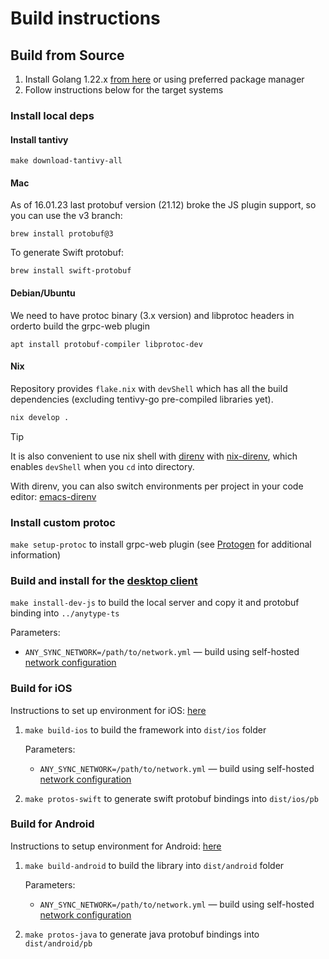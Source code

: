 # Build instructions
## Build from Source
1. Install Golang 1.22.x [from here](http://golang.org/dl/) or using preferred package manager
2. Follow instructions below for the target systems

### Install local deps

#### Install tantivy
```
make download-tantivy-all
```

#### Mac
As of 16.01.23 last protobuf version (21.12) broke the JS plugin support, so you can use the v3 branch:
```
brew install protobuf@3
```

To generate Swift protobuf:
```
brew install swift-protobuf
```

#### Debian/Ubuntu
We need to have protoc binary (3.x version) and libprotoc headers in orderto build the grpc-web plugin
```
apt install protobuf-compiler libprotoc-dev
```

#### Nix

Repository provides `flake.nix` with `devShell` which has all the build dependencies (excluding tentivy-go pre-compiled libraries yet).

```bash
nix develop .
```
> [!TIP]
> It is also convenient to use nix shell with [direnv](https://direnv.net/) with [nix-direnv](https://github.com/nix-community/nix-direnv),
> which enables `devShell` when you `cd` into directory.
>
> With direnv, you can also switch environments per project in your code editor: [emacs-direnv](https://github.com/wbolster/emacs-direnv)

### Install custom protoc
`make setup-protoc` to install grpc-web plugin (see [Protogen](https://github.com/anyproto/anytype-heart/blob/main/docs/Protogen.md) for additional information)

### Build and install for the [desktop client](https://github.com/anyproto/anytype-ts)
`make install-dev-js` to build the local server and copy it and protobuf binding into `../anytype-ts`

Parameters:
- `ANY_SYNC_NETWORK=/path/to/network.yml` — build using self-hosted [network configuration](https://tech.anytype.io/anytype-heart/configuration)

### Build for iOS
Instructions to set up environment for iOS: [here](https://github.com/anyproto/anytype-swift/blob/main/docs/Setup_For_Middleware.md)
1. `make build-ios` to build the framework into `dist/ios` folder

   Parameters:
    - `ANY_SYNC_NETWORK=/path/to/network.yml` — build using self-hosted [network configuration](https://tech.anytype.io/anytype-heart/configuration)
2. `make protos-swift` to generate swift protobuf bindings into `dist/ios/pb`

### Build for Android
Instructions to setup environment for Android: [here](https://github.com/anyproto/anytype-kotlin/blob/main/docs/Setup_For_Middleware.md)
1. `make build-android` to build the library into `dist/android` folder

   Parameters:
    - `ANY_SYNC_NETWORK=/path/to/network.yml` — build using self-hosted [network configuration](https://tech.anytype.io/anytype-heart/configuration)
2. `make protos-java` to generate java protobuf bindings into `dist/android/pb`
